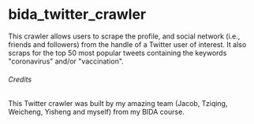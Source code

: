 # bida_twitter_crawler
This crawler allows users to scrape the profile, and social network (i.e., friends and followers) from the handle of a Twitter user of interest. It also scraps for the top 50 most popular tweets containing the keywords "coronavirus" and/or "vaccination".

###### Credits<br>
This Twitter crawler was built by my amazing team (Jacob, Tziqing, Weicheng, Yisheng and myself) from my BIDA course.
